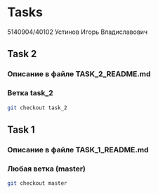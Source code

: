 # Tasks
5140904/40102 Устинов Игорь Владиславович 

## Task 2

### Описание в файле TASK_2_README.md

### Ветка task_2
```sh
git checkout task_2
```

## Task 1

### Описание в файле TASK_1_README.md

### Любая ветка (master)
```sh
git checkout master
```
